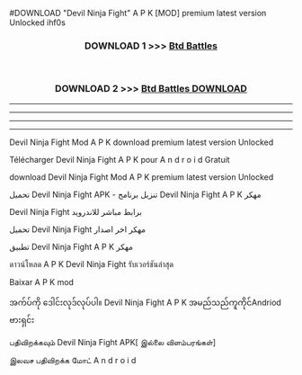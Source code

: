 #DOWNLOAD "Devil Ninja Fight" A P K [MOD] premium latest version Unlocked ihf0s 



<div align="center">

<h3>DOWNLOAD 1 >>> <a href="https://getmod1.web.app/?judule=Btd Battles">Btd Battles</a></h3><br>

<h3>DOWNLOAD 2 >>> <a href="https://getmod1.web.app/?judule=Btd Battles">Btd Battles DOWNLOAD</a></h3>

</div>


----------------------------------------------------------

----------------------------------------------------------

----------------------------------------------------------

----------------------------------------------------------


Devil Ninja Fight Mod A P K download premium latest version Unlocked

Télécharger  Devil Ninja Fight A P K pour A n d r o i d Gratuit

download Devil Ninja Fight Mod A P K premium latest version Unlocked

تحميل Devil Ninja Fight APK - تنزيل برنامج Devil Ninja Fight A P K مهكر

Devil Ninja Fight برابط مباشر للاندرويد

تحميل Devil Ninja Fight مهكر اخر اصدار

تطبيق Devil Ninja Fight A P K مهكر

ดาวน์โหลด A P K Devil Ninja Fight รับเวอร์ชันล่าสุด

Baixar A P K mod

အက်ပ်ကို ဒေါင်းလုဒ်လုပ်ပါ။ Devil Ninja Fight A P K အမည်သည်ကူကိုင်Andriod ဗားရှင်း

பதிவிறக்கவும் Devil Ninja Fight APK[ இல்லை விளம்பரங்கள்] 
 
இலவச பதிவிறக்க மோட் A n d r o i d



